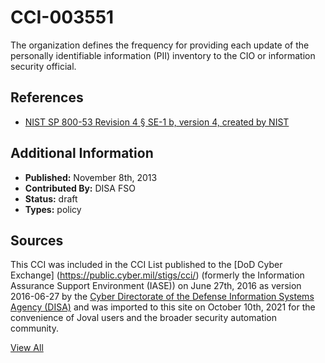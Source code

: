 # CCI-003551

The organization defines the frequency for providing each update of the personally identifiable information (PII) inventory to the CIO or information security official.

## References ##

* [NIST SP 800-53 Revision 4 § SE-1 b, version 4, created by NIST](http://csrc.nist.gov/publications/PubsSPs.html)


## Additional Information ##

* **Published:** November 8th, 2013
* **Contributed By:** DISA FSO
* **Status:** draft
* **Types:** policy

## Sources ##

This CCI was included in the CCI List published to the [DoD Cyber Exchange]
(https://public.cyber.mil/stigs/cci/) (formerly the Information Assurance Support Environment
(IASE)) on June 27th, 2016 as version 2016-06-27 by the [Cyber Directorate of the Defense 
Information Systems Agency (DISA)](https://public.cyber.mil/about-cyber/) and was imported to 
this site on October 10th, 2021 for the convenience of Joval users and the broader security automation community.

[View All](../README.md)
